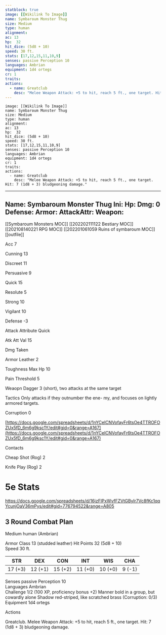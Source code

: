 ```yaml
---
statblock: true
image: [[Wikilink To Image]]
name: Symbaroum Monster Thug
size: Medium
type: human
alignment:
ac: 13
hp:  32
hit_dice: (5d8 + 10)
speed: 30 ft.
stats: [17,12,15,11,10,9]
senses: passive Perception 10
languages: Ambrian
equipment: 1d4 ortegs
cr: 1
traits:
actions:
  - name: Greatclub
    desc: "Melee Weapon Attack: +5 to hit, reach 5 ft., one target. Hit: 7 (1d8 + 3) bludgeoning damage."
---
```

```statblock
image: [[Wikilink To Image]]
name: Symbaroum Monster Thug
size: Medium
type: human
alignment:
ac: 13
hp:  32
hit_dice: (5d8 + 10)
speed: 30 ft.
stats: [17,12,15,11,10,9]
senses: passive Perception 10
languages: Ambrian
equipment: 1d4 ortegs
cr: 1
traits:
actions:
  - name: Greatclub
    desc: "Melee Weapon Attack: +5 to hit, reach 5 ft., one target. Hit: 7 (1d8 + 3) bludgeoning damage."
```
---
Name: Symbaroum Monster Thug
Ini: 
Hp: 
Dmg: 0
Defense: 
Armor: 
AttackAttr: 
Weapon: 
---
[[Symbaroum Monsters MOC]]
[[202202111122 Bestiary MOC]]
[[202108140221 RPG MOC]]
[[202201061059 Ruins of symbaroum MOC]]
[[outfile]]

Acc 7

Cunning 13

Discreet 11

Persuasive 9

Quick 15

Resolute 5

Strong 10

Vigilant 10

Defense -3

Attack Attribute Quick

Atk Att Val 15

Dmg Taken

Armor Leather 2

Toughness Max Hp 10

Pain Threshold 5

Weaopn Dagger 3 (short), two attacks at the same target

Tactics Only attacks if they outnumber the ene- my, and focuses on lightly armored targets.

Corruption 0

[https://docs.google.com/spreadsheets/d/1nYCeICNVofayFr6tsOe4TTROFOZUx5fD_6m6g9ksc1Y/edit#gid=0&range=A167](https://docs.google.com/spreadsheets/d/1nYCeICNVofayFr6tsOe4TTROFOZUx5fD_6m6g9ksc1Y/edit#gid=0&range=A167)

Contacts

Cheap Shot (Rog) 2

Knife Play (Rog) 2

# 5e Stats 
https://docs.google.com/spreadsheets/d/16jzFlPxWvfFZVtGBylr7Vc8fKc1qqYcunjOaV36mPys/edit#gid=776794522&range=A805
## 3 Round Combat Plan

Medium human (Ambrian)

Armor Class 13 (studded leather) 
Hit Points 32 (5d8 + 10)  
Speed 30 ft.

| STR     | DEX     | CON     | INT     | WIS     | CHA    |
| ------- | ------- | ------- | ------- | ------- | ------ |
| 17 (+3) | 12 (+1) | 15 (+2) | 11 (+0) | 10 (+0) | 9 (-1) |

Senses passive Perception 10  
Languages Ambrian  
Challenge 1/2 (100 XP, proficiency bonus +2) 
Manner bold in a group, but cowardly alone Shadow red-striped, like scratched brass (Corruption: 0/3) 
Equipment 1d4 ortegs

Actions

Greatclub. Melee Weapon Attack: +5 to hit, reach 5 ft., one target. Hit: 7 (1d8 + 3) bludgeoning damage.

